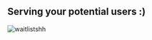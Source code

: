 ## Serving your potential users :)

![waitlistshh](https://github.com/Waitlist-sh/.github/assets/73933669/99e3ac14-dd84-46f3-968c-78c3b7b78151)
